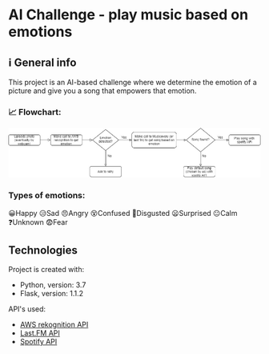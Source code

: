 # AI Challenge - play music based on emotions

## ℹ General info

This project is an AI-based challenge where we determine the emotion of a picture and give you a song that empowers that emotion.

### 📈 Flowchart:

![flowchart](flowchart.jpg)

### Types of emotions:

😀Happy 😥Sad 😠Angry 😵Confused 🤢Disgusted 😦Surprised 😐Calm ❓Unknown 😨Fear

## Technologies

Project is created with:

- Python, version: 3.7
- Flask, version: 1.1.2

API's used:

- [AWS rekognition API](https://docs.aws.amazon.com/rekognition/latest/dg/faces-detect-images.html)
- [Last.FM API](https://www.last.fm/api)
- [Spotify API](https://developer.spotify.com)

